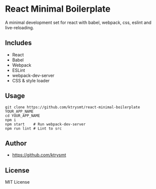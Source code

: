 # React Minimal Boilerplate

A minimal development set for react with babel, webpack, css, eslint and live-reloading.

## Includes

- React
- Babel
- Webpack
- ESLint
- webpack-dev-server
- CSS & style loader

## Usage

```
git clone https://github.com/ktrysmt/react-minimal-boilerplate YOUR_APP_NAME
cd YOUR_APP_NAME
npm i
npm start    # Run webpack-dev-server
npm run lint # Lint to src
```

## Author

- <https://github.com/ktrysmt>

## License

MIT License
